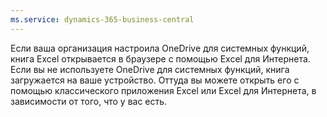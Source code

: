 ```yaml
---
ms.service: dynamics-365-business-central
---
```

Если ваша организация настроила OneDrive для системных функций, книга Excel открывается в браузере с помощью Excel для Интернета. Если вы не используете OneDrive для системных функций, книга загружается на ваше устройство. Оттуда вы можете открыть его с помощью классического приложения Excel или Excel для Интернета, в зависимости от того, что у вас есть.